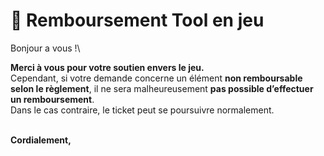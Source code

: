 # 🔩 Remboursement Tool en jeu

Bonjour a vous !\


**Merci à vous pour votre soutien envers le jeu.**\
Cependant, si votre demande concerne un élément **non remboursable selon le règlement**, il ne sera malheureusement **pas possible d’effectuer un remboursement**.\
Dans le cas contraire, le ticket peut se poursuivre normalement.

\
**Cordialement,**
